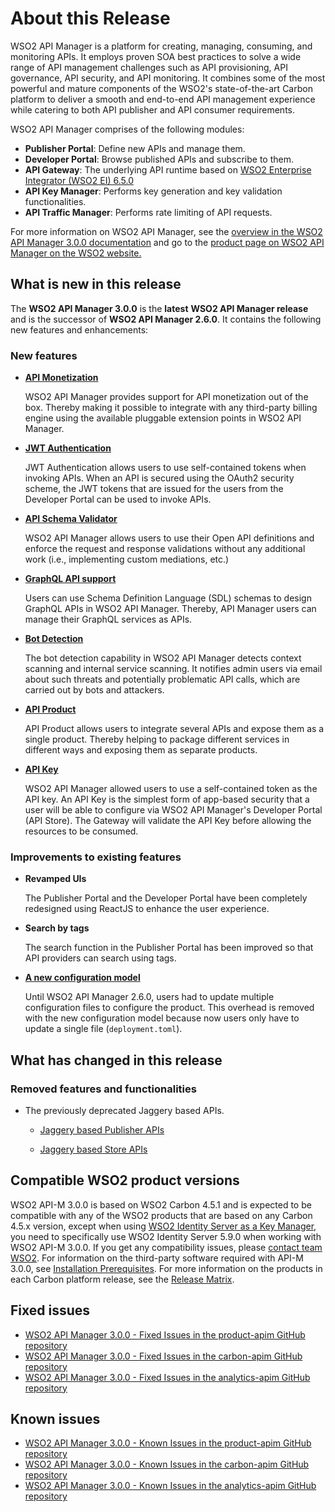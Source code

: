 # About this Release

WSO2 API Manager is a platform for creating, managing, consuming, and monitoring APIs. It employs proven SOA best practices to solve a wide range of API management challenges such as API provisioning, API governance, API security, and API monitoring. It combines some of the most powerful and mature components of the WSO2's state-of-the-art Carbon platform to deliver a smooth and end-to-end API management experience while catering to both API publisher and API consumer requirements.

WSO2 API Manager comprises of the following modules:

-   **Publisher Portal**: Define new APIs and manage them.
-   **Developer Portal**: Browse published APIs and subscribe to them.
-   **API Gateway**: The underlying API runtime based on [WSO2 Enterprise Integrator (WSO2 EI) 6.5.0](https://docs.wso2.com/display/EI650)
-   **API Key Manager**: Performs key generation and key validation functionalities.
-   **API Traffic Manager**: Performs rate limiting of API requests.

For more information on WSO2 API Manager, see the [overview in the WSO2 API Manager 3.0.0 documentation](../../getting-started/overview/) and go to the [product page on WSO2 API Manager on the WSO2 website.](https://wso2.com/api-management/)

## What is new in this release

The **WSO2 API Manager 3.0.0** is the **latest** **WSO2 API Manager release** and is the successor of **WSO2 API Manager 2.6.0**. It contains the following new features and enhancements:

### New features

- **[API Monetization](../../learn/api-monetization/monetizing-an-api/)**
    
    WSO2 API Manager provides support for API monetization out of the box. Thereby making it possible to integrate with any third-party billing engine using the available pluggable extension points in WSO2 API Manager.

- **[JWT Authentication](../../learn/api-security/Authentication/jwt-token-based-authentication/)**

    JWT Authentication allows users to use self-contained tokens when invoking APIs. When an API is secured using the OAuth2 security scheme, the JWT tokens that are issued for the users from the Developer Portal can be used to invoke APIs.

- **[API Schema Validator](../../learn/api-security/SchemaValidation/json-schema-validator/)**

    WSO2 API Manager allows users to use their Open API definitions and enforce the request and response validations without any additional work (i.e., implementing custom mediations, etc.)

- **[GraphQL API support](../../learn/design-api/create-api/create-a-graphql-api/)**

    Users can use Schema Definition Language (SDL) schemas to design GraphQL APIs in WSO2 API Manager. Thereby, API Manager users can manage their GraphQL services as APIs.

- **[Bot Detection](../../learn/api-security/threat-protection/bot-detection/)**

    The bot detection capability in WSO2 API Manager detects context scanning and internal service scanning. It notifies admin users via email about such threats and potentially problematic API calls, which are carried out by bots and attackers. 

- **[API Product](../../learn/design-api/create-api-product/api-product-overview/)**

    API Product allows users to integrate several APIs and expose them as a single product. Thereby helping to package different services in different ways and exposing them as separate products.

- **[API Key](../../learn/api-security/APIKeys/secure-apis-using-api-keys)**

    WSO2 API Manager allowed users to use a self-contained token as the API key. An API Key is the simplest form of app-based security that a user will be able to configure via WSO2 API Manager's Developer Portal (API Store). The Gateway will validate the API Key before allowing the resources to be consumed.

### Improvements to existing features

- **Revamped UIs**

    The Publisher Portal and the Developer Portal have been completely redesigned using ReactJS to enhance the user experience.

- **Search by tags**

    The search function in the Publisher Portal has been improved so that API providers can search using tags.

- **[A new configuration model](../../reference/ConfigCatalog/)**

    Until WSO2 API Manager 2.6.0, users had to update multiple configuration files to configure the product. This overhead is removed with the new configuration model because now users only have to update a single file (`deployment.toml`).

## What has changed in this release

### Removed features and functionalities

- The previously deprecated Jaggery based APIs.

    - [Jaggery based Publisher APIs](https://docs.wso2.com/display/AM260/Publisher+APIs)

    - [Jaggery based Store APIs](https://docs.wso2.com/display/AM260/Store+APIs)


## Compatible WSO2 product versions

WSO2 API-M 3.0.0 is based on WSO2 Carbon 4.5.1 and is expected to be compatible with any of the WSO2 products that are based on any Carbon 4.5.x version, except when using [WSO2 Identity Server as a Key Manager](../../install-and-setup/deploying-wso2-api-manager/ThirdPartyKeyManager/configuring-wso2-identity-server-as-a-key-manager/), you need to specifically use WSO2 Identity Server 5.9.0 when working with WSO2 API-M 3.0.0. If you get any compatibility issues, please [contact team WSO2](http://wso2.com/support/). For information on the third-party software required with API-M 3.0.0, see [Installation Prerequisites](../../install-and-setup/installation-guide/installation-prerequisites/). For more information on the products in each Carbon platform release, see the [Release Matrix](http://wso2.com/products/carbon/release-matrix/).

## Fixed issues

-   [WSO2 API Manager 3.0.0 - Fixed Issues in the product-apim GitHub repository](https://github.com/wso2/product-apim/issues?utf8=%E2%9C%93&q=is%3Aissue+is%3Aclosed+closed%3A2018-09-16..2019-10-24)
-   [WSO2 API Manager 3.0.0 - Fixed Issues in the carbon-apim GitHub repository](https://github.com/wso2/carbon-apimgt/issues?utf8=%E2%9C%93&q=is%3Aissue+is%3Aclosed+closed%3A2018-09-16..2019-10-24+)
-   [WSO2 API Manager 3.0.0 - Fixed Issues in the analytics-apim GitHub repository](https://github.com/wso2/analytics-apim/issues?utf8=%E2%9C%93&q=is%3Aissue+is%3Aclosed+closed%3A2018-09-16..2019-10-24)

## Known issues

-   [WSO2 API Manager 3.0.0 - Known Issues in the product-apim GitHub repository](https://github.com/wso2/product-apim/issues?utf8=%E2%9C%93&q=is%3Aopen+is%3Aissue+label%3A3.0.0+)
-   [WSO2 API Manager 3.0.0 - Known Issues in the carbon-apim GitHub repository](https://github.com/wso2/product-apim/issues?utf8=%E2%9C%93&q=is%3Aopen+is%3Aissue+label%3A3.0.0+)
-   [WSO2 API Manager 3.0.0 - Known Issues in the analytics-apim GitHub repository](https://github.com/wso2/analytics-apim/issues?q=is%3Aopen+is%3Aissue)
